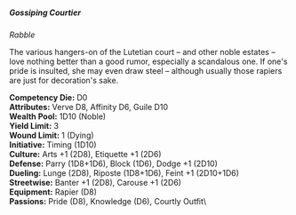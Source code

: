 ##### Gossiping Courtier

*Rabble*

The various hangers-on of the Lutetian court – and other noble estates –
love nothing better than a good rumor, especially a scandalous one. If
one's pride is insulted, she may even draw steel – although usually
those rapiers are just for decoration's sake.

**Competency Die:** D0\
**Attributes:** Verve D8, Affinity D6, Guile D10\
**Wealth Pool:** 1D10 (Noble)\
**Yield Limit:** 3\
**Wound Limit:** 1 (Dying)\
**Initiative:** Timing (1D10)\
**Culture:** Arts +1 (2D8), Etiquette +1 (2D6)\
**Defense:** Parry (1D8+1D6), Block (1D6), Dodge +1 (2D10)\
**Dueling:** Lunge (2D8), Riposte (1D8+1D6), Feint +1 (2D10+1D6)\
**Streetwise:** Banter +1 (2D8), Carouse +1 (2D6)\
**Equipment:** Rapier (D8)\
**Passions:** Pride (D8), Knowledge (D6), Courtly Outfit\
